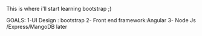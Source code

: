 This is where i'll start learning bootstrap ;)

GOALS:
1-UI Design : bootstrap
2- Front end framework:Angular
3- Node Js /Express/MangoDB later